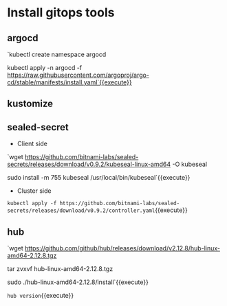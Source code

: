 # Install gitops tools

## argocd

`kubectl create namespace argocd

kubectl apply -n argocd -f https://raw.githubusercontent.com/argoproj/argo-cd/stable/manifests/install.yaml`{{execute}}

## kustomize

## sealed-secret

- Client side

`wget https://github.com/bitnami-labs/sealed-secrets/releases/download/v0.9.2/kubeseal-linux-amd64 -O kubeseal

sudo install -m 755 kubeseal /usr/local/bin/kubeseal`{{execute}}

- Cluster side

`kubectl apply -f https://github.com/bitnami-labs/sealed-secrets/releases/download/v0.9.2/controller.yaml`{{execute}}

## hub

`wget https://github.com/github/hub/releases/download/v2.12.8/hub-linux-amd64-2.12.8.tgz

tar zvxvf hub-linux-amd64-2.12.8.tgz

sudo ./hub-linux-amd64-2.12.8/install`{{execute}}

`hub version`{{execute}}
